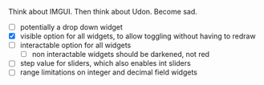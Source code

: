
Think about IMGUI. Then think about Udon. Become sad.

- [ ] potentially a drop down widget
- [x] visible option for all widgets, to allow toggling without having to redraw
- [ ] interactable option for all widgets
  - [ ] non interactable widgets should be darkened, not red
- [ ] step value for sliders, which also enables int sliders
- [ ] range limitations on integer and decimal field widgets
